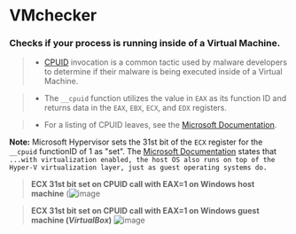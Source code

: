 # VMchecker

### Checks if your process is running inside of a Virtual Machine.


> - [CPUID](https://learn.microsoft.com/en-us/cpp/intrinsics/cpuid-cpuidex?view=msvc-170) invocation is a common tactic used by malware developers to determine if their malware is being executed inside of a Virtual Machine.

> - The `__cpuid` function utilizes the value in `EAX` as its function ID and returns data in the `EAX`, `EBX`, `ECX`, and `EDX` registers.

> - For a listing of CPUID leaves, see the [Microsoft Documentation](https://learn.microsoft.com/en-us/virtualization/hyper-v-on-windows/tlfs/feature-discovery).



**Note:** Microsoft Hypervisor sets the 31st bit of the `ECX` register for the `__cpuid` functionID of 1 as "set". The [Microsoft Documentation](https://learn.microsoft.com/en-us/virtualization/hyper-v-on-windows/about/) states that `...with virtualization enabled, the host OS also runs on top of the Hyper-V virtualization layer, just as guest operating systems do.`

>**ECX 31st bit set on CPUID call with EAX=1 on Windows host machine**
(![image](https://github.com/ChrisMartin-CyberSec/VMchecker/assets/111389653/64514bc9-f87a-405b-8acd-c8788a838dc3)



>**ECX 31st bit set on CPUID call with EAX=1 on Windows guest machine (*VirtualBox*)**
![image](https://github.com/ChrisMartin-CyberSec/VMchecker/assets/111389653/c218ede4-e67b-4a6a-9b50-ac5cdcd81d96)

